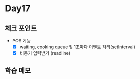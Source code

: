# Day17

## 체크 포인트
- POS 기능
  - [x] waiting, cooking queue 및 1초마다 이벤트 처리(setInterval)
  - [x] 비동기 입력받기 (readline)
## 학습 메모